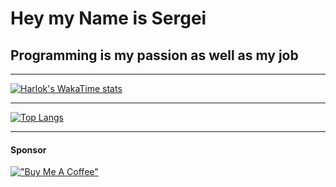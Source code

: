 # Hey my Name is Sergei

## Programming is my passion as well as my job 

---

[![Harlok's WakaTime stats](https://github-readme-stats-pmic1lumn-sergei-smirnov-s-team.vercel.app/api/wakatime?username=sergous)](https://github.com/sergous/github-readme-stats)

---

[![Top Langs](https://github-readme-stats-pmic1lumn-sergei-smirnov-s-team.vercel.app/api/top-langs/?username=sergous&layout=compact)](https://github.com/sergous/github-readme-stats)

---


#### Sponsor

[!["Buy Me A Coffee"](https://www.buymeacoffee.com/assets/img/custom_images/orange_img.png)](https://www.buymeacoffee.com/sergous)
